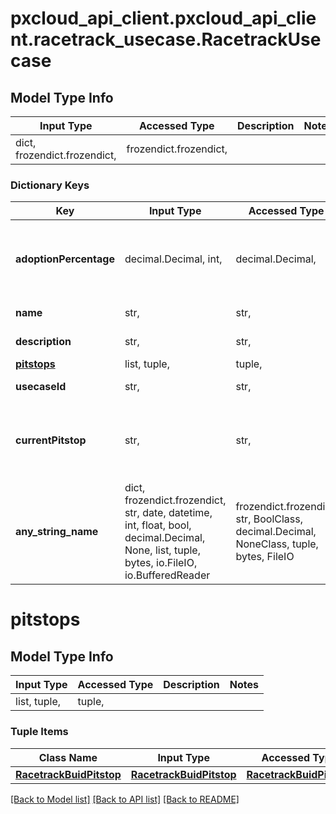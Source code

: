 # pxcloud_api_client.pxcloud_api_client.racetrack_usecase.RacetrackUsecase

## Model Type Info
Input Type | Accessed Type | Description | Notes
------------ | ------------- | ------------- | -------------
dict, frozendict.frozendict,  | frozendict.frozendict,  |  | 

### Dictionary Keys
Key | Input Type | Accessed Type | Description | Notes
------------ | ------------- | ------------- | ------------- | -------------
**adoptionPercentage** | decimal.Decimal, int,  | decimal.Decimal,  | Percentage completed checklist actions across all pitstops. | 
**name** | str,  | str,  | Usecase name | 
**description** | str,  | str,  | Usecase description | 
**[pitstops](#pitstops)** | list, tuple,  | tuple,  |  | 
**usecaseId** | str,  | str,  | Usecase description | 
**currentPitstop** | str,  | str,  | The current customer&#x27;s pitstop for this solution&#x27;s use case | 
**any_string_name** | dict, frozendict.frozendict, str, date, datetime, int, float, bool, decimal.Decimal, None, list, tuple, bytes, io.FileIO, io.BufferedReader | frozendict.frozendict, str, BoolClass, decimal.Decimal, NoneClass, tuple, bytes, FileIO | any string name can be used but the value must be the correct type | [optional]

# pitstops

## Model Type Info
Input Type | Accessed Type | Description | Notes
------------ | ------------- | ------------- | -------------
list, tuple,  | tuple,  |  | 

### Tuple Items
Class Name | Input Type | Accessed Type | Description | Notes
------------- | ------------- | ------------- | ------------- | -------------
[**RacetrackBuidPitstop**](RacetrackBuidPitstop.md) | [**RacetrackBuidPitstop**](RacetrackBuidPitstop.md) | [**RacetrackBuidPitstop**](RacetrackBuidPitstop.md) |  | 

[[Back to Model list]](../../README.md#documentation-for-models) [[Back to API list]](../../README.md#documentation-for-api-endpoints) [[Back to README]](../../README.md)

